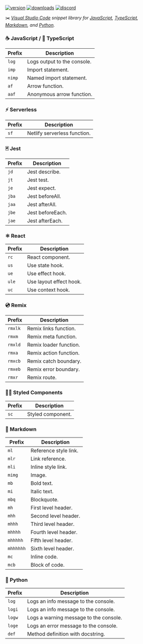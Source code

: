 [![version][version-badge]][marketplace]
[![downloads][downloads-badge]][marketplace]
[![discord][discord-badge]][discord]

✂️ _[Visual Studio Code][vscode] snippet library for [JavaScript][javascript], [TypeScript][typescript], [Markdown][markdown], and [Python][python]._

### ☕️ JavaScript / 🔵 TypeScript

| Prefix | Description                 |
| ------ | --------------------------- |
| `log`  | Logs output to the console. |
| `imp`  | Import statement.           |
| `nimp` | Named import statement.     |
| `af`   | Arrow function.             |
| `aaf`  | Anonymous arrow function.   |

### ⚡️ Serverless

| Prefix | Description                  |
| ------ | ---------------------------- |
| `sf`   | Netlify serverless function. |

### 🃏 Jest

| Prefix | Description      |
| ------ | ---------------- |
| `jd`   | Jest describe.   |
| `jt`   | Jest test.       |
| `je`   | Jest expect.     |
| `jba`  | Jest beforeAll.  |
| `jaa`  | Jest afterAll.   |
| `jbe`  | Jest beforeEach. |
| `jae`  | Jest afterEach.  |

### ⚛️ React

| Prefix | Description             |
| ------ | ----------------------- |
| `rc`   | React component.        |
| `us`   | Use state hook.         |
| `ue`   | Use effect hook.        |
| `ule`  | Use layout effect hook. |
| `uc`   | Use context hook.       |

### 💿 Remix

| Prefix  | Description            |
| ------- | ---------------------- |
| `rmxlk` | Remix links function.  |
| `rmxm`  | Remix meta function.   |
| `rmxld` | Remix loader function. |
| `rmxa`  | Remix action function. |
| `rmxcb` | Remix catch boundary.  |
| `rmxeb` | Remix error boundary.  |
| `rmxr`  | Remix route.           |

### 💅🏼 Styled Components

| Prefix | Description       |
| ------ | ----------------- |
| `sc`   | Styled component. |

### 🔻 Markdown

| Prefix    | Description           |
| --------- | --------------------- |
| `ml`      | Reference style link. |
| `mlr`     | Link reference.       |
| `mli`     | Inline style link.    |
| `mimg`    | Image.                |
| `mb`      | Bold text.            |
| `mi`      | Italic text.          |
| `mbq`     | Blockquote.           |
| `mh`      | First level header.   |
| `mhh`     | Second level header.  |
| `mhhh`    | Third level header.   |
| `mhhhh`   | Fourth level header.  |
| `mhhhhh`  | Fifth level header.   |
| `mhhhhhh` | Sixth level header.   |
| `mc`      | Inline code.          |
| `mcb`     | Block of code.        |

### 🐍 Python

| Prefix | Description                            |
| ------ | -------------------------------------- |
| `log`  | Logs an info message to the console.   |
| `logi` | Logs an info message to the console.   |
| `logw` | Logs a warning message to the console. |
| `loge` | Logs an error message to the console.  |
| `def`  | Method definition with docstring.      |

[vscode]: https://code.visualstudio.com
[version-badge]: https://img.shields.io/visual-studio-marketplace/v/bradgarropy.bg-snippets?style=flat-square
[downloads-badge]: https://img.shields.io/visual-studio-marketplace/i/bradgarropy.bg-snippets?style=flat-square
[discord-badge]: https://img.shields.io/discord/748196643140010015?style=flat-square
[marketplace]: https://marketplace.visualstudio.com/items?itemName=bradgarropy.bg-snippets
[discord]: https://bradgarropy.com/discord
[javascript]: https://javascript.com
[typescript]: https://typescriptlang.org
[markdown]: https://markdownguide.org
[python]: https://python.org
